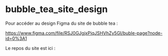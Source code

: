 # bubble_tea_site_design

Pour accéder au design Figma du site de bubble tea :

https://www.figma.com/file/RSJ0GJgjxPiqJSHVhZy5GI/buble-page?node-id=0%3A1

Le repos du site est ici : 